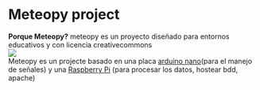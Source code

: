 <h1>Meteopy project</h1>
<b>Porque Meteopy?</b>
meteopy es un proyecto diseñado para entornos educativos y con licencia creativecommons
<br>
<img src="http://es.creativecommons.org/blog/wp-content/uploads/2013/04/by-nc-sa.eu_petit.png">
<br>
Meteopy es un projecte basado en una placa <a href="http://arduino.cc/">arduino nano</a>(para el manejo de señales) y una <a href="http://www.raspberrypi.org/">Raspberry Pi</a> (para procesar los datos, hostear bdd, apache) 
